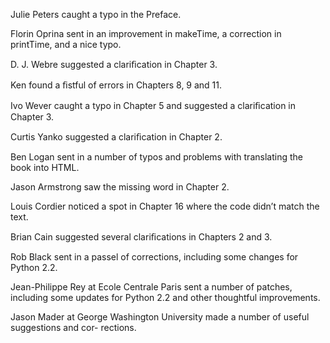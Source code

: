 Julie Peters caught a typo in the Preface.

Florin Oprina sent in an improvement in makeTime, a correction in printTime, and a nice typo.

D. J. Webre suggested a clariﬁcation in Chapter 3.

Ken found a ﬁstful of errors in Chapters 8, 9 and 11.

Ivo Wever caught a typo in Chapter 5 and suggested a clariﬁcation in Chapter 3.

Curtis Yanko suggested a clariﬁcation in Chapter 2.

Ben Logan sent in a number of typos and problems with translating the book into HTML.

Jason Armstrong saw the missing word in Chapter 2.

Louis Cordier noticed a spot in Chapter 16 where the code didn’t match the text.

Brian Cain suggested several clariﬁcations in Chapters 2 and 3.

Rob Black sent in a passel of corrections, including some changes for Python 2.2.

Jean-Philippe Rey at Ecole Centrale Paris sent a number of patches, including some updates for Python 2.2 and other thoughtful improvements.

Jason Mader at George Washington University made a number of useful suggestions and cor- rections.